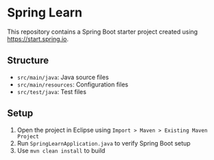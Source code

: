 # Spring Learn

This repository contains a Spring Boot starter project created using https://start.spring.io.

## Structure

- `src/main/java`: Java source files
- `src/main/resources`: Configuration files
- `src/test/java`: Test files

## Setup

1. Open the project in Eclipse using `Import > Maven > Existing Maven Project`
2. Run `SpringLearnApplication.java` to verify Spring Boot setup
3. Use `mvn clean install` to build
